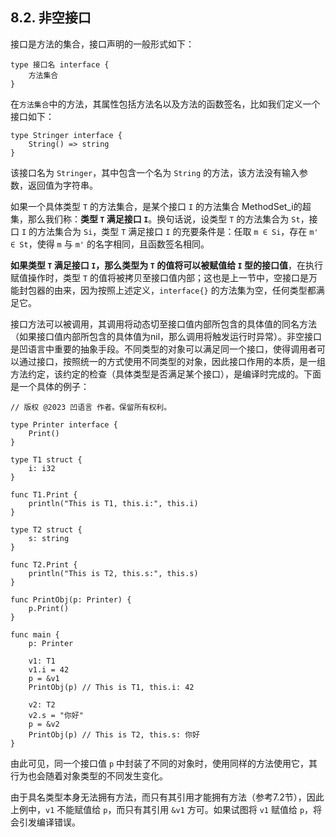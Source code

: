## 8.2. 非空接口

接口是方法的集合，接口声明的一般形式如下：
```wa
type 接口名 interface {
    方法集合
}
```

在`方法集合`中的方法，其属性包括方法名以及方法的函数签名，比如我们定义一个接口如下：
```wa
type Stringer interface {
    String() => string
}
```

该接口名为 `Stringer`，其中包含一个名为 `String` 的方法，该方法没有输入参数，返回值为字符串。

如果一个具体类型 `T` 的方法集合，是某个接口 `I` 的方法集合 MethodSet_i的超集，那么我们称：**类型 `T` 满足接口 `I`**。换句话说，设类型 `T` 的方法集合为 `St`，接口 `I` 的方法集合为 `Si`，类型 `T` 满足接口 `I` 的充要条件是：任取 `m ∈ Si`，存在 `m' ∈ St`，使得 `m` 与 `m'` 的名字相同，且函数签名相同。

**如果类型 `T` 满足接口 `I`，那么类型为 `T` 的值将可以被赋值给 `I` 型的接口值**，在执行赋值操作时，类型 `T` 的值将被拷贝至接口值内部；这也是上一节中，空接口是万能封包器的由来，因为按照上述定义，`interface{}` 的方法集为空，任何类型都满足它。

接口方法可以被调用，其调用将动态切至接口值内部所包含的具体值的同名方法（如果接口值内部所包含的具体值为nil，那么调用将触发运行时异常）。非空接口是凹语言中重要的抽象手段。不同类型的对象可以满足同一个接口，使得调用者可以通过接口，按照统一的方式使用不同类型的对象，因此接口作用的本质，是一组方法约定，该约定的检查（具体类型是否满足某个接口），是编译时完成的。下面是一个具体的例子：
```wa
// 版权 @2023 凹语言 作者。保留所有权利。

type Printer interface {
    Print()
}

type T1 struct {
    i: i32
}

func T1.Print {
    println("This is T1, this.i:", this.i)
}

type T2 struct {
    s: string
}

func T2.Print {
    println("This is T2, this.s:", this.s)
}

func PrintObj(p: Printer) {
    p.Print()
}

func main {
    p: Printer

    v1: T1
    v1.i = 42
    p = &v1
    PrintObj(p) // This is T1, this.i: 42

    v2: T2
    v2.s = "你好"
    p = &v2
    PrintObj(p) // This is T2, this.s: 你好
}
```

由此可见，同一个接口值 `p` 中封装了不同的对象时，使用同样的方法使用它，其行为也会随着对象类型的不同发生变化。

由于具名类型本身无法拥有方法，而只有其引用才能拥有方法（参考7.2节），因此上例中，`v1` 不能赋值给 `p`，而只有其引用 `&v1` 方可。如果试图将 `v1` 赋值给 `p`，将会引发编译错误。

